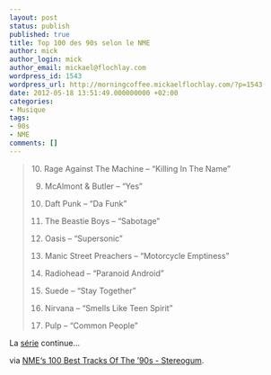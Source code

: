 ```yaml
---
layout: post
status: publish
published: true
title: Top 100 des 90s selon le NME
author: mick
author_login: mick
author_email: mickael@flochlay.com
wordpress_id: 1543
wordpress_url: http://morningcoffee.mickaelflochlay.com/?p=1543
date: 2012-05-18 13:51:49.000000000 +02:00
categories:
- Musique
tags:
- 90s
- NME
comments: []
---
```

<blockquote>10. Rage Against The Machine – “Killing In The Name”

09. McAlmont &amp; Butler – “Yes”

08. Daft Punk – “Da Funk”

07. The Beastie Boys – “Sabotage”

06. Oasis – “Supersonic”

05. Manic Street Preachers – “Motorcycle Emptiness”

04. Radiohead – “Paranoid Android”

03. Suede – “Stay Together”

02. Nirvana – “Smells Like Teen Spirit”

01. Pulp – “Common People”</blockquote>
La <a title="et les 70s et les 80s ?" href="http://morningcoffee.mickaelflochlay.com/1514/et-les-70s-et-les-80s">série</a> continue...

via <a href="http://stereogum.com/1032631/nmes-100-best-tracks-of-the-90s/list/?utm_source=feedburner&amp;utm_medium=feed&amp;utm_campaign=Feed%3A+stereogum%2FcBYa+%28stereogum%29&amp;utm_content=Google+Reader">NME‘s 100 Best Tracks Of The ’90s - Stereogum</a>.
